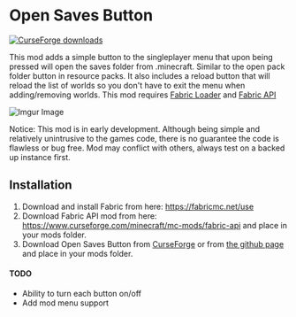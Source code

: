 # Open Saves Button
[![CurseForge downloads](http://cf.way2muchnoise.eu/full_360438_downloads.svg)](https://www.curseforge.com/minecraft/mc-mods/opensavesfolder)

This mod adds a simple button to the singleplayer menu that upon being pressed will open the saves folder from .minecraft. Similar to the open pack folder button in resource packs. It also includes a reload button that will reload the list of worlds so you don't have to exit the menu when adding/removing worlds.
This mod requires [Fabric Loader](https://fabricmc.net/use/) and [Fabric API](https://www.curseforge.com/minecraft/mc-mods/fabric-api)

![Imgur Image](https://i.imgur.com/TbOJ313.png)

Notice: This mod is in early development. Although being simple and relatively unintrusive to the games code, there is no guarantee the code is flawless or bug free. Mod may conflict with others, always test on a backed up instance first. 

## Installation

1. Download and install Fabric from here: https://fabricmc.net/use
2. Download Fabric API mod from here: https://www.curseforge.com/minecraft/mc-mods/fabric-api and place in your mods folder.
3. Download Open Saves Button from [CurseForge](https://www.curseforge.com/minecraft/mc-mods/opensavesfolder) or from [the github page](https://github.com/TomB-134/OpenSavesButton) and place in your mods folder.

#### TODO
* Ability to turn each button on/off
* Add mod menu support
